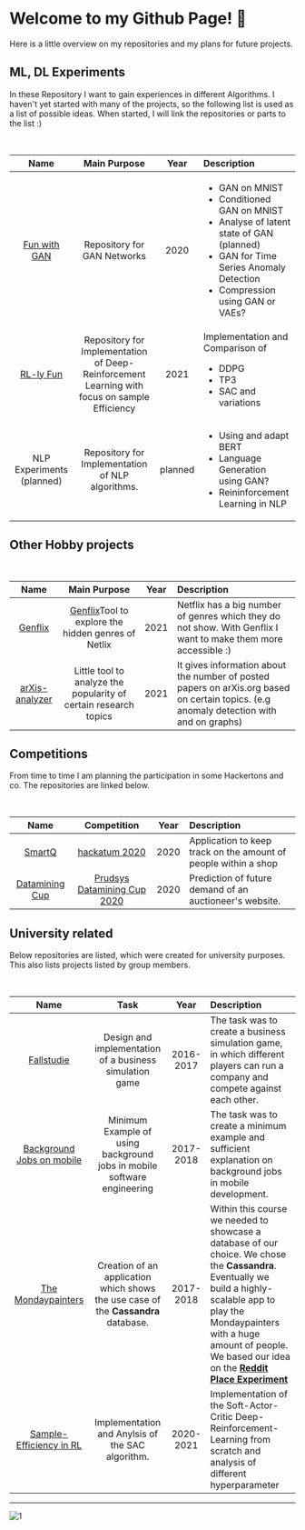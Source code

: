 # Welcome to my Github Page! 👋

Here is a little overview on my repositories and my plans for future projects.

## ML, DL Experiments

In these Repository I want to gain experiences in different Algorithms. I haven't yet started with many of the projects, so the following list is used as a list of possible ideas. When started, I will link the repositories or parts to the list :) </br>
  
</br>

  | Name   | Main Purpose | Year | Description
  |:---:   | :---: | :---: |  :---
  | [Fun with GAN](https://github.com/sukram42/project-fun-with-GAN) | Repository for GAN Networks |2020| <ul><li>GAN on MNIST</li><li>Conditioned GAN on MNIST</li><li>Analyse of latent state of GAN (planned)</li><li>GAN for Time Series Anomaly Detection</li><li>Compression using GAN or VAEs? </li></ul>
  | [RL-ly Fun](https://github.com/sukram42/project-RL-Fun)  | Repository for Implementation of Deep-Reinforcement Learning with focus on sample Efficiency |2021 | Implementation and Comparison of <ul><li>DDPG</li><li>TP3</li><li>SAC and variations</li></ul>
  | NLP Experiments (planned) | Repository for Implementation of NLP algorithms. | planned | <ul><li>Using and adapt BERT</li><li>Language Generation using GAN?</li><li>Reininforcement Learning in NLP</li></ul>

## Other Hobby projects

</br>

  | Name   | Main Purpose | Year | Description
  |:---:   | :---: | :---: |  :---
  | [Genflix](https://sukram42.github.io/genflix/) |[Genflix](https://github.com/sukram42/genflix)Tool to explore the hidden genres of Netlix |2021| Netflix has a big number of genres which they do not show. With Genflix I want to make them more accessible :)
  | [arXis-analyzer](https://github.com/sukram42/arXiv-analyser)| Little tool to analyze the popularity of certain research topics  | 2021 | It gives information about the number of posted papers on arXis.org based on certain topics. (e.g anomaly detection with and on graphs)

  
## Competitions
From time to time I am planning the participation in some Hackertons and co. The repositories are linked below.
  
</br>

  | Name   | Competition | Year | Description
  |:---:   | :---:       |  :---: |:---
  | [SmartQ](https://github.com/sukram42/SmartQ) | [hackatum 2020](https://devpost.com/software/smartqueue-4im8hf ) | 2020|Application to keep track on the amount of people within a shop
  | [Datamining Cup](https://github.com/sukram42/tum-prudsys-datamining-cup) | [Prudsys Datamining Cup 2020](https://www.data-mining-cup.com/dmc-2020/) | 2020 | Prediction of future demand of an auctioneer's website.


## University related

Below repositories are listed, which were created for university purposes. This also lists projects listed by group members.
    
</br>

  | Name   | Task | Year | Description
  |:---:   | :---: |  :---: | :---
  | [Fallstudie](https://github.com/sukram42/Fallstudie) | Design and implementation of a business simulation game | 2016-2017 | The task was to create a business simulation game, in which different players can run a company and compete against each other.
  | [Background Jobs on mobile](https://github.com/sukram42/mobile1_pfisterer_backgroundjobs)| Minimum Example of using background jobs in mobile software engineering | 2017-2018 | The task was to create a minimum example and sufficient explanation on background jobs in mobile development.
  | [The Mondaypainters](https://github.com/TimMaa/project-bladerunner)| Creation of an application which shows the use case of the __Cassandra__ database. | 2017-2018 | Within this course we needed to showcase a database of our choice. We chose the __Cassandra__. Eventually we build a highly-scalable app to play the Mondaypainters with a huge amount of people. We based our idea on the [**Reddit Place Experiment**](https://en.wikipedia.org/wiki/Place_(Reddit))
  | [Sample-Efficiency in RL](https://github.com/davelbit/DTU-RL-Sample-Efficiency) | Implementation and Anylsis of the SAC algorithm. | 2020-2021 | Implementation of the Soft-Actor-Critic Deep-Reinforcement-Learning from scratch and analysis of different hyperparameter

---

![1](https://github-readme-stats.vercel.app/api/top-langs/?username=sukram42)
